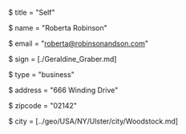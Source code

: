 $ title = "Self"

$ name = "Roberta Robinson"

$ email = "roberta@robinsonandson.com"

$ sign = [./Geraldine_Graber.md]

$ type = "business"

$ address = "666 Winding Drive"

$ zipcode = "02142"

$ city = [../geo/USA/NY/Ulster/city/Woodstock.md]
